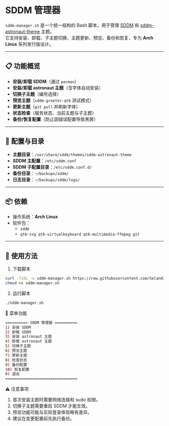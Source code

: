 # SDDM 管理器

`sddm-manager.sh` 是一个统一结构的 Bash 脚本，用于管理 [SDDM](https://github.com/sddm/sddm/) 和 [sddm-astronaut-theme](https://github.com/keyitdev/sddm-astronaut-theme) 主题。  
它支持安装、卸载、子主题切换、主题更新、预览、备份和恢复，专为 **Arch Linux** 系列发行版设计。

---

## 📋 功能概览

- **安装/卸载 SDDM**（通过 `pacman`）
- **安装/卸载 astronaut 主题**（含字体自动安装）
- **切换子主题**（编号选择）
- **预览主题**（`sddm-greeter-qt6` 测试模式）
- **更新主题**（`git pull` 并刷新字体）
- **状态检查**（服务状态、当前主题与子主题）
- **备份/恢复配置**（防止因错误配置导致黑屏）

---

## 📂 配置与目录

- **主题目录**：`/usr/share/sddm/themes/sddm-astronaut-theme`
- **SDDM 主配置**：`/etc/sddm.conf`
- **SDDM 子配置目录**：`/etc/sddm.conf.d/`
- **备份目录**：`~/backups/sddm/`
- **日志目录**：`~/backups/sddm/logs/`

---

## 📦 依赖

- 操作系统：**Arch Linux**
- 软件包：
  - `sddm`
  - `qt6-svg qt6-virtualkeyboard qt6-multimedia-ffmpeg git`

---

## 🚀 使用方法

1. 下载脚本  

```bash
curl -fsSL -o sddm-manager.sh https://raw.githubusercontent.com/SelandiaNyx/MyArchLinuxConfigurations/refs/heads/main/SDDM/auto-script/sddm-manager.sh
chmod +x sddm-manager.sh
```

2. 运行脚本

```bash
./sddm-manager.sh
```

📜 菜单功能

```bash
========== SDDM 管理器 ==========
1) 安装 SDDM
2) 卸载 SDDM
3) 安装 astronaut 主题
4) 卸载 astronaut 主题
5) 切换子主题
6) 预览主题
7) 更新主题
8) 检查状态
9) 备份配置
10) 恢复配置
0) 退出
================================
```

⚠️ 注意事项

1. 首次安装主题时需要网络连接和 sudo 权限。
2. 切换子主题需要重启 SDDM 才能生效。
3. 预览功能可能与实际登录体验略有差异。
4. 建议在变更配置前先执行备份。
